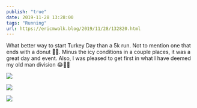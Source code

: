 ```yaml
---
publish: "true"
date: 2019-11-28 13:28:00
tags: "Running"
url: https://ericmwalk.blog/2019/11/28/132820.html
---
```


What better way to start Turkey Day than a 5k run. Not to mention one that ends with a donut 🍩😋. Minus the icy conditions in a couple places, it was a great day and event. Also, I was pleased to get first in what I have deemed my old man division 😂🏃‍♂️

![](https://ericmwalk.blog/uploads/2022/e8b6fc4650.jpg)

![](https://ericmwalk.blog/uploads/2022/c5fdf1ff7c.jpg)

![](https://ericmwalk.blog/uploads/2022/a03fba107d.jpg)